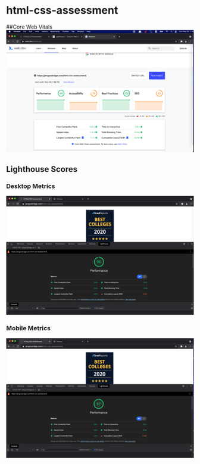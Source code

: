 # html-css-assessment
##Core Web Vitals 
![web.dev Test](assets/images/Google_CWV.png)

## Lighthouse Scores
### Desktop Metrics
![Lighthouse Test](assets/images/Lighthouse_Desktop_Metrics.png)
### Mobile Metrics
![Lighthouse Test](assets/images/Lighthouse_Mobile_Metrics.png)
